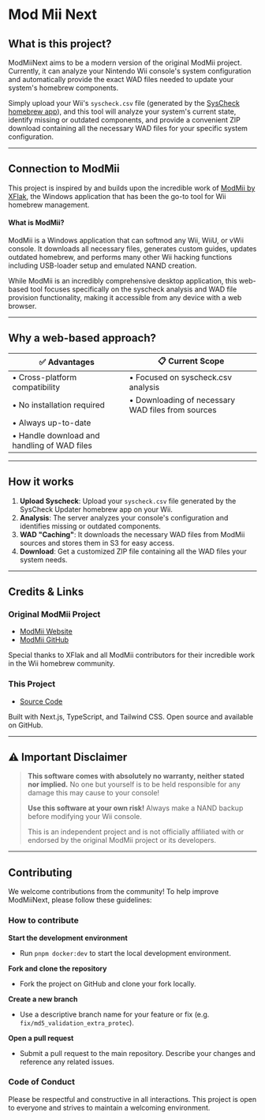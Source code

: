 # Mod Mii Next

## What is this project?

ModMiiNext aims to be a modern version of the original ModMii project. Currently, it can analyze your Nintendo Wii console's system configuration and automatically provide the exact WAD files needed to update your system's homebrew components.

Simply upload your Wii's `syscheck.csv` file (generated by the [SysCheck homebrew app](https://wii.hacks.guide/syscheck.html)), and this tool will analyze your system's current state, identify missing or outdated components, and provide a convenient ZIP download containing all the necessary WAD files for your specific system configuration.

---

## Connection to ModMii

This project is inspired by and builds upon the incredible work of [ModMii by XFlak](https://modmii.github.io/), the Windows application that has been the go-to tool for Wii homebrew management.

#### What is ModMii?

ModMii is a Windows application that can softmod any Wii, WiiU, or vWii console. It downloads all necessary files, generates custom guides, updates outdated homebrew, and performs many other Wii hacking functions including USB-loader setup and emulated NAND creation.

While ModMii is an incredibly comprehensive desktop application, this web-based tool focuses specifically on the syscheck analysis and WAD file provision functionality, making it accessible from any device with a web browser.

---

## Why a web-based approach?

| ✅ Advantages                               | 📋 Current Scope                                  |
| ------------------------------------------- | ------------------------------------------------- |
| • Cross-platform compatibility              | • Focused on syscheck.csv analysis                |
| • No installation required                  | • Downloading of necessary WAD files from sources |
| • Always up-to-date                         |                                                   |
| • Handle download and handling of WAD files |                                                   |

---

## How it works

1. **Upload Syscheck**: Upload your `syscheck.csv` file generated by the SysCheck Updater homebrew app on your Wii.
2. **Analysis**: The server analyzes your console's configuration and identifies missing or outdated components.
3. **WAD "Caching"**: It downloads the necessary WAD files from ModMii sources and stores them in S3 for easy access.
4. **Download**: Get a customized ZIP file containing all the WAD files your system needs.

---

## Credits & Links

### Original ModMii Project

- [ModMii Website](https://modmii.github.io/)
- [ModMii GitHub](https://github.com/modmii/modmii.github.io)

Special thanks to XFlak and all ModMii contributors for their incredible work in the Wii homebrew community.

### This Project

- [Source Code](https://github.com/jmischler72/mod-mii-next)

Built with Next.js, TypeScript, and Tailwind CSS. Open source and available on GitHub.

---

## ⚠️ Important Disclaimer

> **This software comes with absolutely no warranty, neither stated nor implied.** No one but yourself is to be held responsible for any damage this may cause to your console!
>
> **Use this software at your own risk!** Always make a NAND backup before modifying your Wii console.
>
> This is an independent project and is not officially affiliated with or endorsed by the original ModMii project or its developers.

---

## Contributing

We welcome contributions from the community! To help improve ModMiiNext, please follow these guidelines:

### How to contribute

**Start the development environment**

- Run `pnpm docker:dev` to start the local development environment.

**Fork and clone the repository**

- Fork the project on GitHub and clone your fork locally.

**Create a new branch**

- Use a descriptive branch name for your feature or fix (e.g. `fix/md5_validation_extra_protec`).

**Open a pull request**

- Submit a pull request to the main repository. Describe your changes and reference any related issues.

### Code of Conduct

Please be respectful and constructive in all interactions. This project is open to everyone and strives to maintain a welcoming environment.
